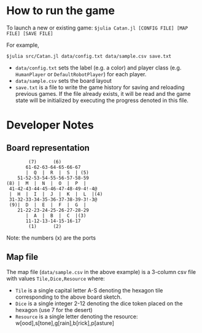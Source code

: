 # How to run the game
To launch a new or existing game:
`$julia Catan.jl [CONFIG FILE] [MAP FILE] [SAVE FILE]`

For example,

`$julia src/Catan.jl data/config.txt data/sample.csv save.txt`

* `data/config.txt` sets the label (e.g. a color) and player class (e.g. `HumanPlayer` or `DefaultRobotPlayer`) for each player.
* `data/sample.csv` sets the board layout
* `save.txt` is a file to write the game history for saving and reloading previous games.  If the file already exists, it will be read and the game state will be initialized by executing the progress denoted in this file.

# Developer Notes
## Board representation
```
        (7)      (6) 
       61-62-63-64-65-66-67
       |  Q  |  R  |  S  | (5)
    51-52-53-54-55-56-57-58-59
(8) |  M  |  N  |  O  |  P  |
 41-42-43-44-45-46-47-48-49-4!-4@
 |  H  |  I  |  J  |  K  |  L  |(4)
 31-32-33-34-35-36-37-38-39-3!-3@
 (9)|  D  |  E  |  F  |  G  |
    21-22-23-24-25-26-27-28-29
       |  A  |  B  |  C  |(3)
       11-12-13-14-15-16-17
        (1)      (2) 
``` 

Note: the numbers (x) are the ports

## Map file

The map file (`data/sample.csv` in the above example) is a 3-column csv file with values `Tile,Dice,Resource`
where:
* `Tile` is a single capital letter A-S denoting the hexagon tile corresponding to the above board sketch.
* `Dice` is a single integer 2-12 denoting the dice token placed on the hexagon (use 7 for the desert)
* `Resource` is a single letter denoting the resource: w[ood],s[tone],g[rain],b[rick],p[asture]

